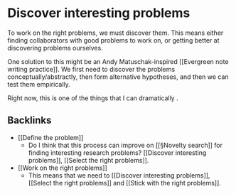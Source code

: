 # Discover interesting problems
To work on the right problems, we must discover them. This means either finding collaborators with good problems to work on, or getting better at discovering problems ourselves.

One solution to this might be an Andy Matuschak-inspired [[Evergreen note writing practice]]. We first need to discover the problems conceptually/abstractly, then form alternative hypotheses, and then we can test them empirically.

Right now, this is one of the things that I can dramatically .

## Backlinks
* [[Define the problem]]
	* Do I think that this process can improve on [[§Novelty search]] for finding interesting research problems? [[Discover interesting problems]], [[Select the right problems]].
* [[Work on the right problems]]
	* This means that we need to [[Discover interesting problems]], [[Select the right problems]] and [[Stick with the right problems]].

<!-- #service -->

<!-- {BearID:745EBD10-74C2-4F9C-82F7-14049BF6E6BE-15756-0000130BA8479207} -->
